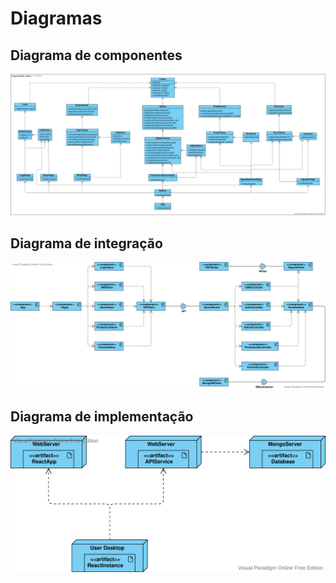 # Diagramas

## Diagrama de componentes
![alt componentes](Cliente.png)

## Diagrama de integração
![alt integração](Integration.svg)

## Diagrama de implementação
![alt implementação](Implementation.svg)